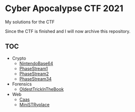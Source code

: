 # Cyber Apocalypse CTF 2021

My solutions for the CTF

Since the CTF is finished and I will now archive this repository.

## TOC

* Crypto
  * [NintendoBase64](/Crypto/NintendoBase64.md)
  * [PhaseStream1](/Crypto/PhaseStream1.md)
  * [PhaseStream2](/Crypto/PhaseStream2.md)
  * [PhaseStream34](/Crypto/PhaseStream34.md)
* Forensics
  * [OldestTrickInTheBook](/Forensics/OldestTrickInTheBook.md)
* Web
  * [Caas](/Web/Caas.md)
  * [MiniSTRyplace](/Web/MiniSTRyplace.md)
